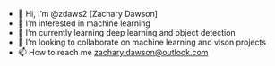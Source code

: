 - 👋 Hi, I’m @zdaws2 [Zachary Dawson]
- 👀 I’m interested in machine learning
- 🌱 I’m currently learning deep learning and object detection 
- 💞️ I’m looking to collaborate on machine learning and vison projects
- 📫 How to reach me zachary.dawson@outlook.com

<!---
zdaws2/zdaws2 is a ✨ special ✨ repository because its `README.md` (this file) appears on your GitHub profile.
You can click the Preview link to take a look at your changes.
--->
